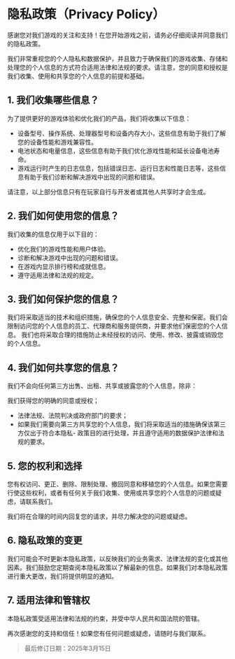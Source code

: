 # 隐私政策（Privacy Policy）

感谢您对我们游戏的关注和支持！在您开始游戏之前，请务必仔细阅读并同意我们的隐私政策。

我们非常重视您的个人隐私和数据保护，并且致力于确保我们的游戏收集、存储和处理您的个人信息的方式符合适用法律和法规的要求。请注意，您的同意和授权是我们收集、使用和共享您的个人信息的前提和基础。

## 1. 我们收集哪些信息？

为了提供更好的游戏体验和优化我们的产品，我们将收集以下信息：

- 设备型号、操作系统、处理器型号和设备内存大小，这些信息有助于我们了解您的设备性能和游戏兼容性。
- 电池状态和电量信息，这些信息有助于我们优化游戏性能和延长设备电池寿命。
- 游戏运行时产生的日志信息，包括错误日志、运行日志和性能日志等，这些信息有助于我们诊断和解决游戏中出现的问题和错误。

请注意，以上部分信息只有在玩家自行与开发者或其他人共享时才会生成。

## 2. 我们如何使用您的信息？

我们收集的信息仅用于以下目的：

- 优化我们的游戏性能和用户体验。
- 诊断和解决游戏中出现的问题和错误。
- 在游戏内显示排行榜和成就信息。
- 遵守适用法律和法规的规定。

## 3. 我们如何保护您的信息？

我们将采取适当的技术和组织措施，确保您的个人信息安全、完整和保密。我们会限制访问您的个人信息的员工、代理商和服务提供商，并要求他们保密您的个人信息。 我们也将采取合理的措施防止未经授权的访问、使用、修改、披露或销毁您的个人信息。

## 4. 我们如何共享您的信息？

我们不会向任何第三方出售、出租、共享或披露您的个人信息，除非：

我们获得您的明确的同意或授权；
- 法律法规、法院判决或政府部门的要求；
- 如果我们需要向第三方共享您的个人信息，我们将采取适当的措施确保该第三方仅出于符合本隐私- 政策目的进行处理，并且遵守适用的数据保护法律和法规的要求。

## 5. 您的权利和选择

您有权访问、更正、删除、限制处理、撤回同意和移植您的个人信息。如果您需要行使这些权利，或者有任何关于我们收集、使用或共享您的个人信息的问题或疑虑，请联系我们。

我们将在合理的时间内回复您的请求，并尽力解决您的问题或疑虑。

## 6. 隐私政策的变更

我们可能会不时更新本隐私政策，以反映我们的业务需求、法律法规的变化或其他因素。我们鼓励您定期查阅本隐私政策以了解最新的信息。如果我们对本隐私政策进行重大更改，我们将提供明显的通知。

## 7. 适用法律和管辖权

本隐私政策受适用法律和法规的约束，并受中华人民共和国法院的管辖。

再次感谢您的支持和信任！如果您有任何问题或疑虑，请随时与我们联系。

> 最后修订日期：2025年3月15日